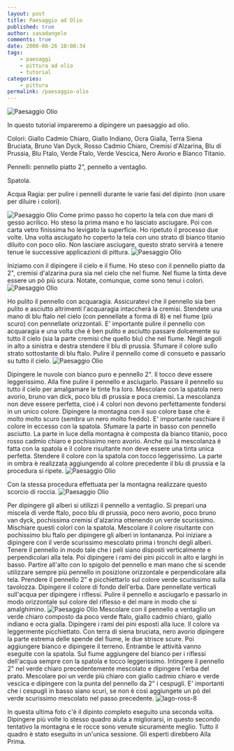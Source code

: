 ```yaml
---
layout: post
title: Paesaggio ad Olio
published: true
author: sasadangelo
comments: true
date: 2008-08-26 10:08:34
tags:
    - paesaggi
    - pittura ad olio
    - tutorial
categories:
    - pittura
permalink: /paesaggio-olio
---
```


![Paesaggio Olio](/wp-content/uploads/lago-ross-8.jpg "Paesaggio Olio")

In questo tutorial impareremo a dipingere un paesaggio ad olio.

Colori: Giallo Cadmio Chiaro, Giallo Indiano, Ocra Gialla, Terra Siena Bruciata, Bruno Van Dyck, Rosso Cadmio Chiaro, Cremisi d'Alzarina, Blu di Prussia, Blu Ftalo, Verde Ftalo, Verde Vescica, Nero Avorio e Bianco Titanio.

Pennelli: pennello piatto 2", pennello a ventaglio.

Spatola.

Acqua Ragia: per pulire i pennelli durante le varie fasi del dipinto (non usare per diluire i colori).

![Paesaggio Olio](/wp-content/uploads/lago-ross-1.jpg "Paesaggio Olio") Come primo passo ho coperto la tela con due mani di gesso acrilico. Ho steso la prima mano e ho lasciato asciugare. Poi con carta vetro finissima ho levigato la superficie. Ho ripetuto il processo due volte. Una volta asciugato ho coperto la tela con uno strato di bianco titanio diluito con poco olio. Non lasciare asciugare, questo strato servirà a tenere tenue le successive applicazioni di pittura. ![Paesaggio Olio](/wp-content/uploads/lago-ross-2.jpg "Paesaggio Olio")

Iniziamo con il dipingere il cielo e il fiume. Ho steso con il pennello piatto da 2", cremisi d'alzarina pura sia nel cielo che nel fiume. Nel fiume la tinta deve essere un pò più scura. Notate, comunque, come sono tenui i colori. ![Paesaggio Olio](/wp-content/uploads/lago-ross-3.jpg "Paesaggio Olio")

Ho pulito il pennello con acquaragia. Assicuratevi che il pennello sia ben pulito e asciutto altrimenti l'acquaragia intaccherà la cremisi. Stendete una mano di blu ftalo nel cielo (con pennellate a forma di 8) e nel fiume (più scuro) con pennellate orizzontali. E' importante pulire il pennello con acquaragia e una volta che è ben pulito e asciutto passare dolcemente su tutto il cielo (sia la parte cremisi che quello blu) che nel fiume. Negli angoli in alto a sinistra e destra stendere il blu di prussia. Sfumare il colore sullo strato sottostante di blu ftalo. Pulire il pennello come di consueto e passarlo su tutto il cielo. ![Paesaggio Olio](/wp-content/uploads/lago-ross-4.jpg "Paesaggio Olio")

Dipingere le nuvole con bianco puro e pennello 2". Il tocco deve essere leggerissimo. Alla fine pulire il pennello e asciugarlo. Passare il pennello su tutto il cielo per amalgamare le tinte fra loro. Mescolare con la spatola nero avorio, bruno van dick, poco blu di prussia e poca cremisi. La mescolanza non deve essere perfetta, cioè i 4 colori non devono perfettamente fondersi in un unico colore. Dipingere la montagna con il suo colore base che è molto molto scuro (sembra un nero molto freddo). E' importante raschiare il colore in eccesso con la spatola. Sfumare la parte in basso con pennello asciutto. La parte in luce della montagna è composta da bianco titanio, poco rosso cadmio chiaro e pochissimo nero avorio. Anche qui la mescolanza è fatta con la spatola e il colore risultante non deve essere una tinta unica perfetta. Stendere il colore con la spatola con tocco leggerissimo. La parte in ombra è realizzata aggiungendo al colore precedente il blu di prussia e la procedura si ripete. ![Paesaggio Olio](/wp-content/uploads/lago-ross-5.jpg "Paesaggio Olio")

Con la stessa procedura effettuata per la montagna realizzare questo scorcio di roccia. ![Paesaggio Olio](/wp-content/uploads/lago-ross-6.jpg "Paesaggio Olio")

Per dipingere gli alberi si utilizzi il pennello a ventaglio. Si prepari una miscela di verde ftalo, poco blu di prussia, poco nero avorio, poco bruno van dyck, pochissima cremisi d'alzarina ottenendo un verde scurissimo. Mischiare questi colori con la spatola. Mescolare il colore risultante con pochissimo blu ftalo per dipingere gli alberi in lontananza. Poi iniziare a dipingere con il verde scurissimo mescolato prima i tronchi degli alberi. Tenere il pennello in modo tale che i peli siano disposti verticalmente e perpendicolari alla tela. Poi dipingere i rami dei pini piccoli in alto e larghi in basso. Partire all'alto con lo spigolo del pennello e man mano che si scende utilizzare sempre più pennello in posizione orizzontale e perpendicolare alla tela. Prendere il pennello 2" e picchiettarlo sul colore verde scurissimo sulla tavolozza. Dipingere il colore di fondo dell'erba. Dare pennellate verticali sull'acqua per dipingere i riflessi. Pulire il pennello e asciugarlo e passarlo in modo orizzontale sul colore del riflesso e del mare in modo che si amalghimino. ![Paesaggio Olio](/wp-content/uploads/lago-ross-7.jpg "Paesaggio Olio") Mescolare con il pennello a ventaglio un verde chiaro composto da poco verde ftalo, giallo cadmio chiaro, giallo indiano e ocra gialla. Dipingere i rami dei pini esposti alla luce. Il colore va leggermente picchiettato. Con terra di siena bruciata, nero avorio dipingere la parte estrema delle spende del fiume, le due strisce scure. Poi aggiungere bianco e dipingere il terreno. Entrambe le attività vanno eseguite con la spatola. Sul fiume aggiungere del bianco per i riflessi dell'acqua sempre con la spatola e tocco leggerissimo. Intingere il pennello 2" nel verde chiaro precedentemente mescolato e dipingere l'erba del prato. Mescolare poi un verde più chiaro con giallo cadmio chiaro e verde vescica e dipingere con la punta del pennello da 2" i cespugli. E' importanti che i cespugli in basso siano scuri, se non è così aggiungete un pò del verde scurissimo mescolato nel passo precedente. ![lago-ross-8](https://www.disegnoepittura.it/wp-content/uploads/lago-ross-8.jpg "lago-ross-8")

In questa ultima foto c'è il dipinto completo eseguito una seconda volta. Dipingere più volte lo stesso quadro aiuta a migliorarsi, in questo secondo tentativo la montagna e le rocce sono venute sicuramente meglio. Tutto il quadro è stato eseguito in un'unica sessione. Gli esperti direbbero Alla Prima.
